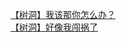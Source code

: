 [【树洞】我该那你怎么办？](http://tieba.baidu.com/p/3690800356?see_lz=1&pn=)   
[【树洞】好像我闯祸了](http://tieba.baidu.com/p/3691971147?see_lz=1&pn=)   
